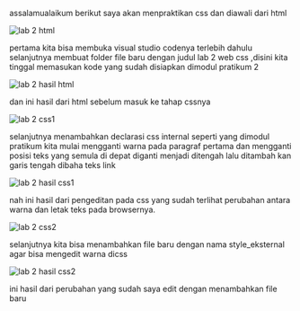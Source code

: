 assalamualaikum berikut saya akan menpraktikan css dan diawali dari html

![lab 2 html](https://user-images.githubusercontent.com/57024231/114207849-03e66e80-9987-11eb-8401-15ce726fe76a.png)

pertama kita bisa membuka visual studio codenya terlebih dahulu selanjutnya membuat folder file baru dengan judul lab 2 web css ,disini kita tinggal memasukan kode yang sudah disiapkan dimodul pratikum 2 

![lab 2 hasil html](https://user-images.githubusercontent.com/57024231/114207979-2a0c0e80-9987-11eb-8643-2e05dcc1e5ba.png)

dan ini hasil dari html sebelum masuk ke tahap cssnya

![lab 2 css1](https://user-images.githubusercontent.com/57024231/114255159-db3d9380-99dd-11eb-9367-ba46aabaf197.png)

selanjutnya menambahkan declarasi css internal seperti yang dimodul pratikum kita mulai mengganti warna pada paragraf pertama dan mengganti posisi teks yang semula di depat diganti menjadi ditengah lalu ditambah kan garis tengah dibaha teks link

![lab 2 hasil css1](https://user-images.githubusercontent.com/57024231/114255191-edb7cd00-99dd-11eb-9bd8-ee5c98f16150.png)

nah ini hasil dari pengeditan pada css yang sudah terlihat perubahan antara warna dan letak teks pada browsernya.

![lab 2 css2](https://user-images.githubusercontent.com/57024231/114255735-518ec580-99df-11eb-8334-29b8e13e0039.png)

selanjutnya kita bisa menambahkan file baru dengan nama style_eksternal agar bisa mengedit warna dicss

![lab 2 hasil css2](https://user-images.githubusercontent.com/57024231/114255746-60757800-99df-11eb-994e-9ec1a228ac33.png)

ini hasil dari perubahan yang sudah saya edit dengan menambahkan file baru 








